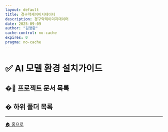 ```yaml
---
layout: default
title: 경구약제이미지데이터
description: 경구약제이미지데이터
date: 2025-09-09
author: "김명환"
cache-control: no-cache
expires: 0
pragma: no-cache
---
```


# ✅ AI 모델 환경 설치가이드

<script>

{% assign cur_dir = "/경구약제이미지데이터/" %}
{% include cur_files.liquid %}
{% include page_values.html %}
{% include page_folders_files.html %}

</script>

<h2>�📖 프로젝트 문서 목록</h2>
<div class="file-grid">
  <!-- 파일 목록이 JavaScript로 동적 생성됩니다 -->
</div>

<h2>� 하위 폴더 목록</h2>
<div class="folder-grid">
  <!-- 폴더 목록이 JavaScript로 동적 생성됩니다 -->
</div>

---

<div class="navigation-footer">
  <a href="{{- site.baseurl -}}/" class="nav-button home">
    <span class="nav-icon">🏠</span> 홈으로
  </a>
</div>